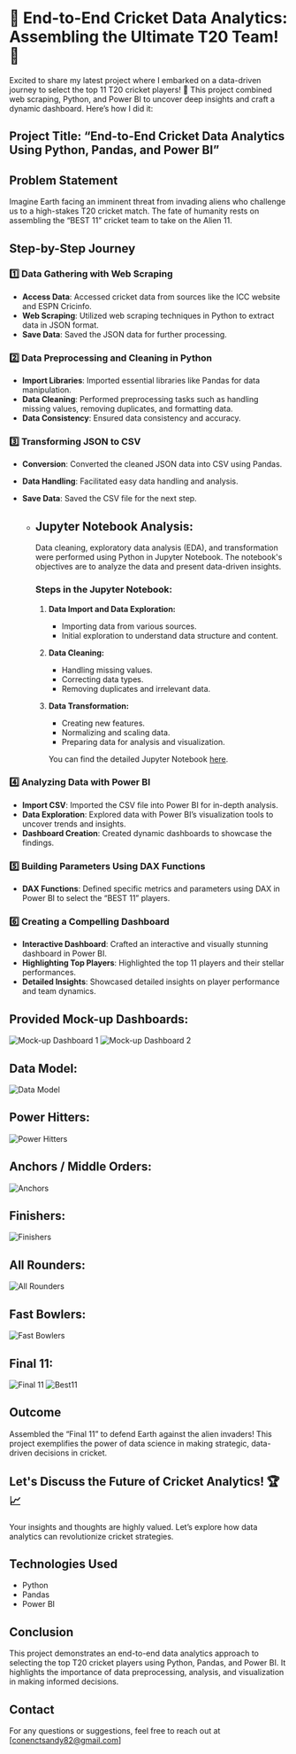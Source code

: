 # 🏏 End-to-End Cricket Data Analytics: Assembling the Ultimate T20 Team! 🎉

Excited to share my latest project where I embarked on a data-driven journey to select the top 11 T20 cricket players! 🌟 This project combined web scraping, Python, and Power BI to uncover deep insights and craft a dynamic dashboard. Here’s how I did it:

## Project Title: “End-to-End Cricket Data Analytics Using Python, Pandas, and Power BI”

## Problem Statement
Imagine Earth facing an imminent threat from invading aliens who challenge us to a high-stakes T20 cricket match. The fate of humanity rests on assembling the “BEST 11” cricket team to take on the Alien 11.

## Step-by-Step Journey

### 1️⃣ Data Gathering with Web Scraping
- **Access Data**: Accessed cricket data from sources like the ICC website and ESPN Cricinfo.
- **Web Scraping**: Utilized web scraping techniques in Python to extract data in JSON format.
- **Save Data**: Saved the JSON data for further processing.

### 2️⃣ Data Preprocessing and Cleaning in Python
- **Import Libraries**: Imported essential libraries like Pandas for data manipulation.
- **Data Cleaning**: Performed preprocessing tasks such as handling missing values, removing duplicates, and formatting data.
- **Data Consistency**: Ensured data consistency and accuracy.

### 3️⃣ Transforming JSON to CSV
- **Conversion**: Converted the cleaned JSON data into CSV using Pandas.
- **Data Handling**: Facilitated easy data handling and analysis.
- **Save Data**: Saved the CSV file for the next step.

    - ## Jupyter Notebook Analysis:

      Data cleaning, exploratory data analysis (EDA), and transformation were performed using Python in Jupyter Notebook. The notebook's objectives are to analyze the data 
      and present data-driven insights.

      ### Steps in the Jupyter Notebook:

       1. **Data Import and Data Exploration:**
          - Importing data from various sources.
          - Initial exploration to understand data structure and content.

       2. **Data Cleaning:**
          - Handling missing values.
          - Correcting data types.
          - Removing duplicates and irrelevant data.

       3. **Data Transformation:**
          - Creating new features.
          - Normalizing and scaling data.
          - Preparing data for analysis and visualization.   

          You can find the detailed Jupyter Notebook [here](ht).

### 4️⃣ Analyzing Data with Power BI
- **Import CSV**: Imported the CSV file into Power BI for in-depth analysis.
- **Data Exploration**: Explored data with Power BI’s visualization tools to uncover trends and insights.
- **Dashboard Creation**: Created dynamic dashboards to showcase the findings.

### 5️⃣ Building Parameters Using DAX Functions
- **DAX Functions**: Defined specific metrics and parameters using DAX in Power BI to select the “BEST 11” players.

### 6️⃣ Creating a Compelling Dashboard
- **Interactive Dashboard**: Crafted an interactive and visually stunning dashboard in Power BI.
- **Highlighting Top Players**: Highlighted the top 11 players and their stellar performances.
- **Detailed Insights**: Showcased detailed insights on player performance and team dynamics.
  
## Provided Mock-up Dashboards:

![Mock-up Dashboard 1](https://github.com/connectsandy82/T20-Cricket-2022-Data-Analytics/blob/main/Mock%20up%20Dashboard%201.png)
![Mock-up Dashboard 2](https://github.com/connectsandy82/T20-Cricket-2022-Data-Analytics/blob/main/Mock%20up%20Dashboard%202.png)

## Data Model:

![Data Model](https://github.com/connectsandy82/T20-Cricket-2022-Data-Analytics/blob/main/Data%20Model.png)

## Power Hitters:

![Power Hitters](https://github.com/connectsandy82/T20-Cricket-2022-Data-Analytics/blob/main/Power%20Hitters.png)

## Anchors / Middle Orders:

![Anchors](https://github.com/connectsandy82/T20-Cricket-2022-Data-Analytics/blob/main/Anchors%20Middle%20Orders.png)

## Finishers:

![Finishers](https://github.com/connectsandy82/T20-Cricket-2022-Data-Analytics/blob/main/Finishers.png)

## All Rounders:

![All Rounders](https://github.com/connectsandy82/T20-Cricket-2022-Data-Analytics/blob/main/All%20Rounders.png)

## Fast Bowlers:

![Fast Bowlers](https://github.com/connectsandy82/T20-Cricket-2022-Data-Analytics/blob/main/Fast%20Bowlers.png)

## Final 11:

![Final 11](https://github.com/connectsandy82/T20-Cricket-2022-Data-Analytics/blob/main/Final%2011.png)
![Best11](https://github.com/connectsandy82/T20-Cricket-2022-Data-Analytics/blob/main/Best%2011%20to%20save%20our%20planet.png)

## Outcome
Assembled the “Final 11” to defend Earth against the alien invaders! This project exemplifies the power of data science in making strategic, data-driven decisions in cricket.

## Let's Discuss the Future of Cricket Analytics! 🏆📈
Your insights and thoughts are highly valued. Let’s explore how data analytics can revolutionize cricket strategies.

## Technologies Used
- Python
- Pandas
- Power BI

## Conclusion
This project demonstrates an end-to-end data analytics approach to selecting the top T20 cricket players using Python, Pandas, and Power BI. It highlights the importance of data preprocessing, analysis, and visualization in making informed decisions.

## Contact
For any questions or suggestions, feel free to reach out at [conenctsandy82@gmail.com]
